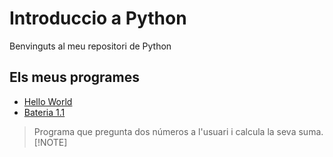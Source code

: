 # Introduccio a Python

Benvinguts al meu repositori de Python


## Els meus programes

- [Hello World](HelloWorld.py)
- [Bateria 1.1](Bateria1.1.py)
> Programa que pregunta dos números a l'usuari i calcula la seva suma.
> [!NOTE]
